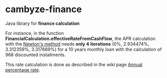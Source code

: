 # cambyze-finance
Java library for <b>finance calculation</b>

<p>
For instance, in the function <b>FinancialCalculation.effectiveRateFromCashFlow</b>, the APR calculation with the <a href="https://w.wiki/9N4M">Newton's method</a> needs <b>only 4 iterations</b> (0%, 2.934474%, 3.312359%, 3.317669%) for a 10 years monthly loan with the calculation of 968 discounted installments.
</p>
<p>
This rate calculation is done as described in the wiki page <a href="https://w.wiki/CwtN">Annual percentage rate</a>.
</p>
